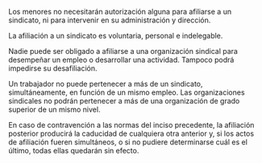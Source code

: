 Los menores no necesitarán autorización alguna para afiliarse a un sindicato, ni para intervenir en su administración y dirección.

La afiliación a un sindicato es voluntaria, personal e indelegable.

Nadie puede ser obligado a afiliarse a una organización sindical para desempeñar un empleo o desarrollar una actividad. Tampoco podrá impedirse su desafiliación.

Un trabajador no puede pertenecer a más de un sindicato, simultáneamente, en función de un mismo empleo. Las organizaciones sindicales no podrán pertenecer a más de una organización de grado superior de un mismo nivel.

En caso de contravención a las normas del inciso precedente, la afiliación posterior producirá la caducidad de cualquiera otra anterior y, si los actos de afiliación fueren simultáneos, o si no pudiere determinarse cuál es el último, todas ellas quedarán sin efecto.